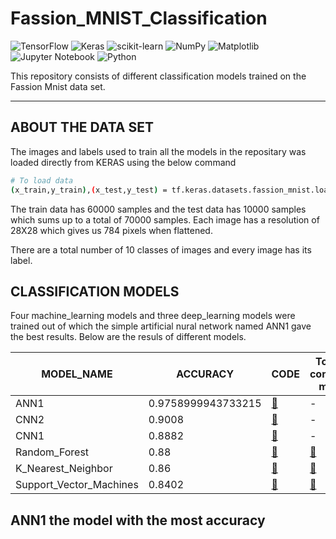 # Fassion_MNIST_Classification
![TensorFlow](https://img.shields.io/badge/TensorFlow-%23FF6F00.svg?style=for-the-badge&logo=TensorFlow&logoColor=white) ![Keras](https://img.shields.io/badge/Keras-%23D00000.svg?style=for-the-badge&logo=Keras&logoColor=white) ![scikit-learn](https://img.shields.io/badge/scikit--learn-%23F7931E.svg?style=for-the-badge&logo=scikit-learn&logoColor=white) ![NumPy](https://img.shields.io/badge/numpy-%23013243.svg?style=for-the-badge&logo=numpy&logoColor=white) ![Matplotlib](https://img.shields.io/badge/Matplotlib-%23ffffff.svg?style=for-the-badge&logo=Matplotlib&logoColor=black) ![Jupyter Notebook](https://img.shields.io/badge/jupyter-%23FA0F00.svg?style=for-the-badge&logo=jupyter&logoColor=white) ![Python](https://img.shields.io/badge/python-3670A0?style=for-the-badge&logo=python&logoColor=ffdd54) 

This repository consists of different classification models trained on the Fassion Mnist data set.
____

## ABOUT THE DATA SET
The images and labels used to train all the models in the repositary was loaded directly from KERAS using the below command
```sh
# To load data
(x_train,y_train),(x_test,y_test) = tf.keras.datasets.fassion_mnist.load_data()
```
The train data has 60000 samples and the test data has 10000 samples which sums up to a total of 70000 samples.
Each image has a resolution of 28X28 which gives us 784 pixels when flattened.

There are a total number of 10 classes of images and every image has its label.

## CLASSIFICATION MODELS
Four machine_learning models and three deep_learning models were trained out of which the simple artificial nural network named ANN1 gave the best results. Below are the resuls of different models.

| MODEL_NAME  | ACCURACY | CODE | To view confusion matrix |
| ------------- | ------------- | ------------- | ------------- |
| ANN1 | 0.9758999943733215  | [🔗](https://github.com/VIKNESH1211/Fassion_MNIST_Classification/blob/main/ANN_1/Fashion_MNIST_ANN.ipynb) | - |
| CNN2  | 0.9008 | [🔗](https://github.com/VIKNESH1211/Fassion_MNIST_Classification/blob/main/CNN2/Fassion_mnist_cnn2.ipynb) | - |
| CNN1 | 0.8882 | [🔗](https://github.com/VIKNESH1211/Fassion_MNIST_Classification/blob/main/CNN1/Fassion_MNIST1_CNN.ipynb) | - |
| Random_Forest | 0.88 | [🔗](https://github.com/VIKNESH1211/Fassion_MNIST_Classification/blob/main/Random%20forest/Fashion_MNIST_RFC.ipynb) | [🔗](https://github.com/VIKNESH1211/Fassion_MNIST_Classification/blob/main/Random%20forest/download%20(1).png)
| K_Nearest_Neighbor | 0.86 | [🔗](https://github.com/VIKNESH1211/Fassion_MNIST_Classification/blob/main/KNN/Fashion_MNIST_KNN.ipynb) | [🔗](https://github.com/VIKNESH1211/Fassion_MNIST_Classification/blob/main/KNN/confusion%20matrix.png)
| Support_Vector_Machines | 0.8402 | [🔗](https://github.com/VIKNESH1211/Fassion_MNIST_Classification/blob/main/Support%20Vector%20Machines/Fassion_MNIST_classifiers.ipynb) | [🔗](https://github.com/VIKNESH1211/Fassion_MNIST_Classification/blob/main/Support%20Vector%20Machines/svm_conf_matrix.png) |

##  ANN1 the model with the most accuracy


